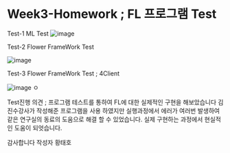 # Week3-Homework ; FL 프로그램 Test
Test-1 ML Test
![image](https://user-images.githubusercontent.com/82348104/191165898-903a51e4-6a40-4b9b-bc4b-0b4a1f871d77.png)

Test-2 Flower FrameWork Test

![image](https://user-images.githubusercontent.com/82348104/191164986-c5028e42-90f7-4025-89dd-5699aa6ac3a3.png)

Test-3 Flower FrameWork Test ; 4Client

![image](https://user-images.githubusercontent.com/82348104/191180252-aa4c34e5-c7b9-491e-9038-9da09076a902.png)
ㅇ

Test진행 의견 ;
프로그램 테스트를 통하여 FL에 대한 실제적인 구현을 해보았습니다
김진수강사가 작성해준 프로그램을 사용 하였지만 
실행과정에서 에러가 여러번 발생하여 
같은 연구실의 동료의 도움으로 해결 할 수 있었습니다.
실제 구현하는 과정에서 현실적인 도움이 되엇습니다.

감사합니다
작성자 황태호
